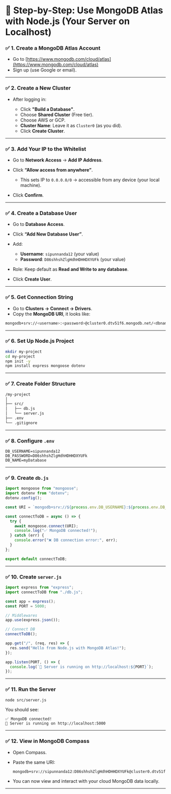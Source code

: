 
# 🧠 Step-by-Step: Use MongoDB Atlas with Node.js (Your Server on Localhost)

### ✅ 1. **Create a MongoDB Atlas Account**

* Go to [https://www.mongodb.com/cloud/atlas](https://www.mongodb.com/cloud/atlas)
* Sign up (use Google or email).

---

### ✅ 2. **Create a New Cluster**

* After logging in:

  * Click **"Build a Database"**.
  * Choose **Shared Cluster** (Free tier).
  * Choose AWS or GCP.
  * **Cluster Name**: Leave it as `Cluster0` (as you did).
  * Click **Create Cluster**.

---

### ✅ 3. **Add Your IP to the Whitelist**

* Go to **Network Access** → **Add IP Address**.
* Click **“Allow access from anywhere”**.

  * This sets IP to `0.0.0.0/0` → accessible from any device (your local machine).
* Click **Confirm**.

---

### ✅ 4. **Create a Database User**

* Go to **Database Access**.
* Click **“Add New Database User”**.
* Add:

  * **Username**: `sipunnanda12` (your value)
  * **Password**: `D86shhshZlgHdhHDHHDXYUFk` (your value)
* Role: Keep default as **Read and Write to any database**.
* Click **Create User**.

---

### ✅ 5. **Get Connection String**

* Go to **Clusters → Connect → Drivers**.
* Copy the **MongoDB URI**, it looks like:

```bash
mongodb+srv://<username>:<password>@cluster0.dtv51f6.mongodb.net/<dbname>
```

---

### ✅ 6. **Set Up Node.js Project**

```bash
mkdir my-project
cd my-project
npm init -y
npm install express mongoose dotenv
```

---

### ✅ 7. **Create Folder Structure**

```bash
/my-project
│
├── src/
│   ├── db.js
│   └── server.js
├── .env
└── .gitignore
```

---

### ✅ 8. **Configure `.env`**

```env
DB_USERNAME=sipunnanda12
DB_PASSWORD=D86shhshZlgHdhHDHHDXYUFk
DB_NAME=myDatabase
```

---

### ✅ 9. **Create `db.js`**

```js
import mongoose from "mongoose";
import dotenv from "dotenv";
dotenv.config();

const URI = `mongodb+srv://${process.env.DB_USERNAME}:${process.env.DB_PASSWORD}@cluster0.dtv51f6.mongodb.net/${process.env.DB_NAME}`;

const connectToDB = async () => {
  try {
    await mongoose.connect(URI);
    console.log("✅ MongoDB connected!");
  } catch (err) {
    console.error("❌ DB connection error:", err);
  }
};

export default connectToDB;
```

---

### ✅ 10. **Create `server.js`**

```js
import express from "express";
import connectToDB from "./db.js";

const app = express();
const PORT = 5000;

// Middlewares
app.use(express.json());

// Connect DB
connectToDB();

app.get("/", (req, res) => {
  res.send("Hello from Node.js with MongoDB Atlas!");
});

app.listen(PORT, () => {
  console.log(`🚀 Server is running on http://localhost:${PORT}`);
});
```

---

### ✅ 11. **Run the Server**

```bash
node src/server.js
```

You should see:

```
✅ MongoDB connected!
🚀 Server is running on http://localhost:5000
```

---

### ✅ 12. **View in MongoDB Compass**

* Open Compass.
* Paste the same URI:

  ```
  mongodb+srv://sipunnanda12:D86shhshZlgHdhHDHHDXYUFk@cluster0.dtv51f6.mongodb.net/myDatabase
  ```
* You can now view and interact with your cloud MongoDB data locally.

---